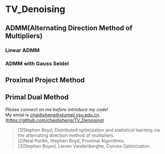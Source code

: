 # TV_Denoising
## ADMM(Alternating Direction Method of Multipliers)
### Linear ADMM
### ADMM with Gauss Seidel
## Proximal Project Method
## Primal Dual Method
  _Please connect on me before introduce my code_!  
  My emial is chaidisheng@stumail.ysu.edu.cn.   
  (https://github.com/chaidisheng/TV_Denoising)
>[1]Stephen Boyd, Distributed optimization and statistical learning via the alternating direction method of multipliers.  
>[2]Neal Parikh, Stephen Boyd, Proximal Algorithms.  
>[3]Stephen Boyed, Lieven Vandenberghe, Convex Optimization.
